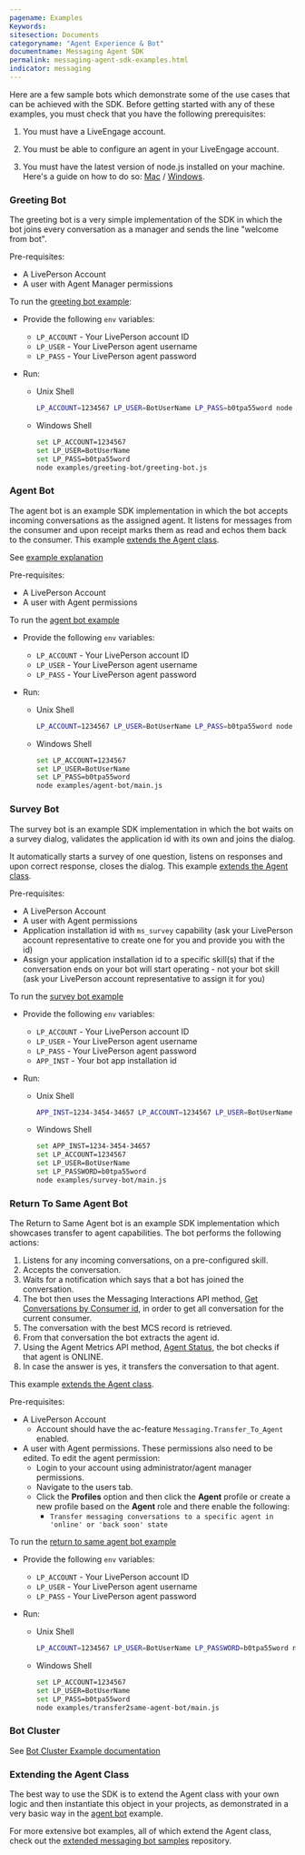 ```yaml
---
pagename: Examples
Keywords:
sitesection: Documents
categoryname: "Agent Experience & Bot"
documentname: Messaging Agent SDK
permalink: messaging-agent-sdk-examples.html
indicator: messaging
---
```


Here are a few sample bots which demonstrate some of the use cases that can be achieved with the SDK. Before getting started with any of these examples, you must check that you have the following prerequisites:

1. You must have a LiveEngage account.

2. You must be able to configure an agent in your LiveEngage account.

3. You must have the latest version of node.js installed on your machine. Here's a guide on how to do so: [Mac](http://blog.teamtreehouse.com/install-node-js-npm-mac) / [Windows](http://blog.teamtreehouse.com/install-node-js-npm-windows).

### Greeting Bot

The greeting bot is a very simple implementation of the SDK in which the bot joins every conversation as a manager and sends the line "welcome from bot".

Pre-requisites:
- A LivePerson Account
- A user with Agent Manager permissions

To run the [greeting bot example](https://github.com/LivePersonInc/node-agent-sdk/tree/master/examples/greeting-bot):

- Provide the following `env` variables:
   - `LP_ACCOUNT` - Your LivePerson account ID
   - `LP_USER` - Your LivePerson agent username
   - `LP_PASS` - Your LivePerson agent password

- Run:
    - Unix Shell
       ```sh
       LP_ACCOUNT=1234567 LP_USER=BotUserName LP_PASS=b0tpa55word node examples/greeting-bot/greeting-bot.js
       ```
    - Windows Shell
       ```sh
       set LP_ACCOUNT=1234567 
       set LP_USER=BotUserName 
       set LP_PASS=b0tpa55word 
       node examples/greeting-bot/greeting-bot.js
       ```
   

### Agent Bot

The agent bot is an example SDK implementation in which the bot accepts incoming conversations as the assigned agent. It listens for messages from the consumer and upon receipt marks them as read and echos them back to the consumer.  This example [extends the Agent class](#extending-the-agent-class).

See [example explanation](https://livepersoninc.github.io/node-agent-sdk/agent-bot.html)

Pre-requisites:
- A LivePerson Account
- A user with Agent permissions

To run the [agent bot example](https://github.com/LivePersonInc/node-agent-sdk/tree/master/examples/agent-bot)

- Provide the following `env` variables:
   - `LP_ACCOUNT` - Your LivePerson account ID
   - `LP_USER` - Your LivePerson agent username
   - `LP_PASS` - Your LivePerson agent password

- Run:
    - Unix Shell
        ```sh
       LP_ACCOUNT=1234567 LP_USER=BotUserName LP_PASS=b0tpa55word node examples/agent-bot/main.js
        ```
    - Windows Shell
       ```sh
       set LP_ACCOUNT=1234567 
       set LP_USER=BotUserName 
       set LP_PASS=b0tpa55word 
       node examples/agent-bot/main.js
       ```

### Survey Bot

The survey bot is an example SDK implementation in which the bot waits on a survey dialog, validates the application id with its own and joins the dialog.

It automatically starts a survey of one question, listens on responses and upon correct response, closes the dialog.
This example [extends the Agent class](#extending-the-agent-class).

Pre-requisites:
- A LivePerson Account
- A user with Agent permissions
- Application installation id with `ms_survey` capability (ask your LivePerson account representative to create one for you and provide you with the id)
- Assign your application installation id to a specific skill(s) that if the conversation ends on your bot will start operating - not your bot skill (ask your LivePerson account representative to assign it for you)

To run the [survey bot example](https://github.com/LivePersonInc/node-agent-sdk/tree/master/examples/survey-bot)

- Provide the following `env` variables:
   - `LP_ACCOUNT` - Your LivePerson account ID
   - `LP_USER` - Your LivePerson agent username
   - `LP_PASS` - Your LivePerson agent password
   - `APP_INST` - Your bot app installation id

- Run:
    - Unix Shell
        ```sh
       APP_INST=1234-3454-34657 LP_ACCOUNT=1234567 LP_USER=BotUserName LP_PASSWORD=b0tpa55word node examples/survey-bot/main.js
        ```
    - Windows Shell
        ```sh
       set APP_INST=1234-3454-34657 
       set LP_ACCOUNT=1234567 
       set LP_USER=BotUserName 
       set LP_PASSWORD=b0tpa55word 
       node examples/survey-bot/main.js
        ```

### Return To Same Agent Bot

The Return to Same Agent bot is an example SDK implementation which showcases transfer to agent capabilities. The bot performs the following actions:

1. Listens for any incoming conversations, on a pre-configured skill.
2. Accepts the conversation.
3. Waits for a notification which says that a bot has joined the conversation.
4. The bot then uses the Messaging Interactions API method, [Get Conversations by Consumer id](https://developers.liveperson.com/messaging-interactions-api-methods-get-conversations-by-consumer-id.html), in order to get all conversation for the current consumer.
5. The conversation with the best MCS record is retrieved.
6. From that conversation the bot extracts the agent id.
7. Using the Agent Metrics API method, [Agent Status](https://developers.liveperson.com/agent-metrics-api-methods-agent-status.html), the bot checks if that agent is ONLINE.
8. In case the answer is yes, it transfers the conversation to that agent.

This example [extends the Agent class](#extending-the-agent-class).

Pre-requisites:

- A LivePerson Account
    * Account should have the ac-feature `Messaging.Transfer_To_Agent` enabled.
- A user with Agent permissions. These permissions also need to be edited. To edit the agent permission: 
    * Login to your account using administrator/agent manager permissions.
    * Navigate to the users tab. 
    * Click the __Profiles__ option and then click the __Agent__ profile or create a new profile based on the __Agent__ role and there enable the following:
        + `Transfer messaging conversations to a specific agent in 'online' or 'back soon' state`

To run the [return to same agent bot example](https://github.com/LivePersonInc/node-agent-sdk/tree/master/examples/transfer2same-agent-bot)

- Provide the following `env` variables:

   - `LP_ACCOUNT` - Your LivePerson account ID
   - `LP_USER` - Your LivePerson agent username
   - `LP_PASS` - Your LivePerson agent password

- Run:
    - Unix Shell
        ```sh
       LP_ACCOUNT=1234567 LP_USER=BotUserName LP_PASSWORD=b0tpa55word node examples/transfer2same-agent-bot/main.js
    - Windows Shell
       ```sh
       set LP_ACCOUNT=1234567 
       set LP_USER=BotUserName 
       set LP_PASS=b0tpa55word 
       node examples/transfer2same-agent-bot/main.js
       ```

### Bot Cluster

See [Bot Cluster Example documentation](https://livepersoninc.github.io/node-agent-sdk/cluster.html)

### Extending the Agent Class

The best way to use the SDK is to extend the Agent class with your own logic and then instantiate this object in your projects, as demonstrated in a very basic way in the [agent bot](https://github.com/LivePersonInc/node-agent-sdk/tree/master/examples/agent-bot) example.

For more extensive bot examples, all of which extend the Agent class, check out the [extended messaging bot samples](https://github.com/LivePersonInc/messaging_bot_samples) repository.